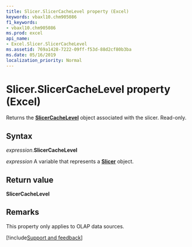 ```yaml
---
title: Slicer.SlicerCacheLevel property (Excel)
keywords: vbaxl10.chm905086
f1_keywords:
- vbaxl10.chm905086
ms.prod: excel
api_name:
- Excel.Slicer.SlicerCacheLevel
ms.assetid: 769a1428-7222-09ff-f53d-88d2cf80b3ba
ms.date: 05/16/2019
localization_priority: Normal
---
```



# Slicer.SlicerCacheLevel property (Excel)

Returns the **[SlicerCacheLevel](Excel.SlicerCacheLevel.md)** object associated with the slicer. Read-only.


## Syntax

_expression_.**SlicerCacheLevel**

_expression_ A variable that represents a **[Slicer](Excel.Slicer.md)** object.


## Return value

**SlicerCacheLevel**


## Remarks

This property only applies to OLAP data sources.


[!include[Support and feedback](~/includes/feedback-boilerplate.md)]